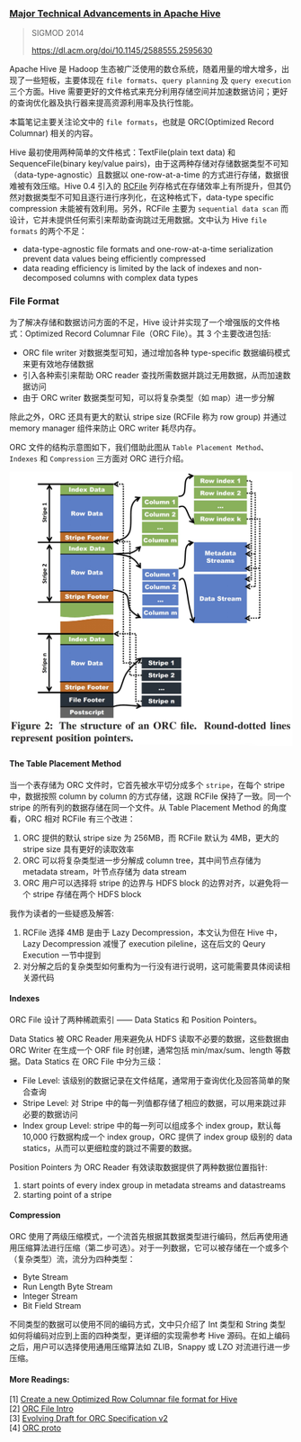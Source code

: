 ### [Major Technical Advancements in Apache Hive](../assets/pdfs/Major_Technical_Advancements_in_Apache_Hive.pdf)

> SIGMOD 2014
>
> https://dl.acm.org/doi/10.1145/2588555.2595630

Apache Hive 是 Hadoop 生态被广泛使用的数仓系统，随着用量的增大增多，出现了一些短板，主要体现在 `file formats`、`query planning` 及 `query execution` 三个方面。Hive 需要更好的文件格式来充分利用存储空间并加速数据访问；更好的查询优化器及执行器来提高资源利用率及执行性能。

本篇笔记主要关注论文中的 `file formats`，也就是 ORC(Optimized Record Columnar) 相关的内容。

Hive 最初使用两种简单的文件格式：TextFile(plain text data) 和 SequenceFile(binary key/value pairs)，由于这两种存储对存储数据类型不可知（data-type-agnostic）且数据以 one-row-at-a-time 的方式进行存储，数据很难被有效压缩。Hive 0.4 引入的 [RCFile](./rcfile.md) 列存格式在存储效率上有所提升，但其仍然对数据类型不可知且逐行进行序列化，在这种格式下，data-type specific compression 未能被有效利用。另外，RCFile 主要为 `sequential data scan` 而设计，它并未提供任何索引来帮助查询跳过无用数据。文中认为 Hive `file formats` 的两个不足：

- data-type-agnostic file formats and one-row-at-a-time serialization prevent data values being efficiently compressed
- data reading efficiency is limited by the lack of indexes and non-decomposed columns with complex data types

### File Format

为了解决存储和数据访问方面的不足，Hive 设计并实现了一个增强版的文件格式：Optimized Record Columnar File（ORC File）。其 3 个主要改进包括:

- ORC file writer 对数据类型可知，通过增加各种 type-specific 数据编码模式来更有效地存储数据
- 引入各种索引来帮助 ORC reader 查找所需数据并跳过无用数据，从而加速数据访问
- 由于 ORC writer 数据类型可知，可以将复杂类型（如 map）进一步分解

除此之外，ORC 还具有更大的默认 stripe size (RCFile 称为 row group) 并通过 memory manager 组件来防止 ORC writer 耗尽内存。

ORC 文件的结构示意图如下，我们借助此图从 `Table Placement Method`、`Indexes` 和 `Compression` 三方面对 ORC 进行介绍。

![The structure of an ORC file](../assets/images/orc_file_structure.jpg)

#### The Table Placement Method

当一个表存储为 ORC 文件时，它首先被水平切分成多个 `stripe`，在每个 stripe 中，数据按照 column by column 的方式存储，这跟 RCFile 保持了一致。同一个 stripe 的所有列的数据存储在同一个文件。从 Table Placement Method 的角度看，ORC 相对 RCFile 有三个改进：

1. ORC 提供的默认 stripe size 为 256MB，而 RCFile 默认为 4MB，更大的 stripe size 具有更好的读取效率
2. ORC 可以将复杂类型进一步分解成 column tree，其中间节点存储为 metadata stream，叶节点存储为 data stream
3. ORC 用户可以选择将 stripe 的边界与 HDFS block 的边界对齐，以避免将一个 stripe 存储在两个 HDFS block

我作为读者的一些疑惑及解答:

1. RCFile 选择 4MB 是由于 Lazy Decompression，本文认为但在 Hive 中，Lazy Decompression 减慢了 execution pileline，这在后文的 Qeury Execution 一节中提到
2. 对分解之后的复杂类型如何重构为一行没有进行说明，这可能需要具体阅读相关源代码

#### Indexes

ORC File 设计了两种稀疏索引 —— Data Statics 和 Position Pointers。

Data Statics 被 ORC Reader 用来避免从 HDFS 读取不必要的数据，这些数据由 ORC Writer 在生成一个 ORF file 时创建，通常包括 min/max/sum、length 等数据。Data Statics 在 ORC File 中分为三级：

- File Level: 该级别的数据记录在文件结尾，通常用于查询优化及回答简单的聚合查询
- Stripe Level: 对 Stripe 中的每一列值都存储了相应的数据，可以用来跳过非必要的数据访问
- Index group Level: stripe 中的每一列可以组成多个 index group，默认每 10,000 行数据构成一个 index group，ORC 提供了 index group 级别的 data statics，从而可以更细粒度的跳过不需要的数据。

Position Pointers 为 ORC Reader 有效读取数据提供了两种数据位置指针:

1. start points of every index group in metadata streams and datastreams
2. starting point of a stripe

#### Compression

ORC 使用了两级压缩模式，一个流首先根据其数据类型进行编码，然后再使用通用压缩算法进行压缩（第二步可选）。对于一列数据，它可以被存储在一个或多个（复杂类型）流，流分为四种类型：

- Byte Stream
- Run Length Byte Stream
- Integer Stream
- Bit Field Stream

不同类型的数据可以使用不同的编码方式，文中只介绍了 Int 类型和 String 类型如何将编码对应到上面的四种类型，更详细的实现需参考 Hive 源码。在如上编码之后，用户可以选择使用通用压缩算法如 ZLIB，Snappy 或 LZO 对流进行进一步压缩。


#### More Readings:

[1] [Create a new Optimized Row Columnar file format for Hive](https://issues.apache.org/jira/browse/HIVE-3874)<br>
[2] [ORC File Intro](../assets/ppts/OrcFileIntro.pptx)<br>
[3] [Evolving Draft for ORC Specification v2](https://orc.apache.org/specification/ORCv2/)<br>
[4] [ORC proto](https://github.com/apache/orc/blob/main/proto/orc_proto.proto)